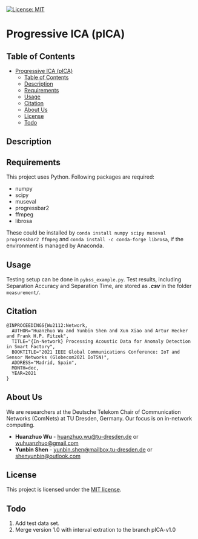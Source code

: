 [![License: MIT](https://img.shields.io/badge/License-MIT-yellow.svg)](https://opensource.org/licenses/MIT)

# Progressive ICA (pICA)

## Table of Contents
- [Progressive ICA (pICA)](#progressive-ica-pica)
  - [Table of Contents](#table-of-contents)
  - [Description](#description)
  - [Requirements](#requirements)
  - [Usage](#usage)
  - [Citation](#citation)
  - [About Us](#about-us)
  - [License](#license)
  - [Todo](#todo)


## Description


## Requirements

This project uses Python. Following packages are required:
- numpy
- scipy
- museval
- progressbar2
- ffmpeg
- librosa

These could be installed by `conda install numpy scipy museval progressbar2 ffmpeg` and `conda install -c conda-forge librosa`, if the environment is managed by Anaconda.

## Usage
Testing setup can be done in `pybss_example.py`. Test results, including Separation Accuracy and Separation Time, are stored as ***.csv*** in the folder `measurement/`.

## Citation

```
@INPROCEEDINGS{Wu2112:Network,
  AUTHOR="Huanzhuo Wu and Yunbin Shen and Xun Xiao and Artur Hecker and Frank H.P. Fitzek",
  TITLE="{In-Network} Processing Acoustic Data for Anomaly Detection in Smart Factory",
  BOOKTITLE="2021 IEEE Global Communications Conference: IoT and Sensor Networks (Globecom2021 IoTSN)",
  ADDRESS="Madrid, Spain",
  MONTH=dec,
  YEAR=2021
}
```

## About Us

We are researchers at the Deutsche Telekom Chair of Communication Networks (ComNets) at TU Dresden, Germany. Our focus is on in-network computing.

* **Huanzhuo Wu** - huanzhuo.wu@tu-dresden.de or wuhuanzhuo@gmail.com
* **Yunbin Shen** - yunbin.shen@mailbox.tu-dresden.de or shenyunbin@outlook.com

## License

This project is licensed under the [MIT license](./LICENSE).

## Todo
1. Add test data set.
2. Merge version 1.0 with interval extration to the branch pICA-v1.0

